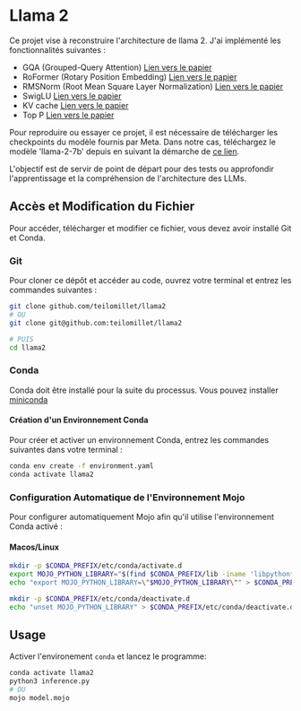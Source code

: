 # Llama 2

Ce projet vise à reconstruire l'architecture de llama 2. J'ai implémenté les fonctionnalités suivantes :

- GQA (Grouped-Query Attention) [Lien vers le papier](https://arxiv.org/pdf/2305.13245.pdf)
- RoFormer (Rotary Position Embedding) [Lien vers le papier](https://arxiv.org/pdf/2104.09864.pdf)
- RMSNorm (Root Mean Square Layer Normalization) [Lien vers le papier](https://arxiv.org/pdf/1910.07467.pdf)
- SwigLU [Lien vers le papier](https://arxiv.org/pdf/2002.05202v1.pdf)
- KV cache [Lien vers le papier](https://arxiv.org/pdf/2211.05102.pdf)
- Top P [Lien vers le papier](https://arxiv.org/pdf/1904.09751.pdf)

Pour reproduire ou essayer ce projet, il est nécessaire de télécharger les checkpoints du modèle fournis par Meta. Dans notre cas, téléchargez le modèle 'llama-2-7b' depuis en suivant la démarche de [ce lien](https://github.com/facebookresearch/llama). 

L'objectif est de servir de point de départ pour des tests ou approfondir l'apprentissage et la compréhension de l'architecture des LLMs.

## Accès et Modification du Fichier
Pour accéder, télécharger et modifier ce fichier, vous devez avoir installé Git et Conda.

### Git
Pour cloner ce dépôt et accéder au code, ouvrez votre terminal et entrez les commandes suivantes :

```bash
git clone github.com/teilomillet/llama2 
# OU 
git clone git@github.com:teilomillet/llama2

# PUIS
cd llama2
```

### Conda
Conda doit être installé pour la suite du processus. Vous pouvez installer [miniconda](https://docs.conda.io/projects/miniconda/en/latest/miniconda-install.html)


#### Création d'un Environnement Conda
Pour créer et activer un environnement Conda, entrez les commandes suivantes dans votre terminal :

```bash
conda env create -f environment.yaml
conda activate llama2
```

### Configuration Automatique de l'Environnement Mojo
Pour configurer automatiquement Mojo afin qu'il utilise l'environnement Conda activé :

#### Macos/Linux
```bash
mkdir -p $CONDA_PREFIX/etc/conda/activate.d
export MOJO_PYTHON_LIBRARY="$(find $CONDA_PREFIX/lib -iname 'libpython*.[s,d]*' | sort -r | head -n 1)"
echo "export MOJO_PYTHON_LIBRARY=\"$MOJO_PYTHON_LIBRARY\"" > $CONDA_PREFIX/etc/conda/activate.d/export-mojo.sh

mkdir -p $CONDA_PREFIX/etc/conda/deactivate.d
echo "unset MOJO_PYTHON_LIBRARY" > $CONDA_PREFIX/etc/conda/deactivate.d/unset-mojo.sh
```

## Usage
Activer l'environement `conda` et lancez le programme:

```bash
conda activate llama2
python3 inference.py 
# OU
mojo model.mojo
```